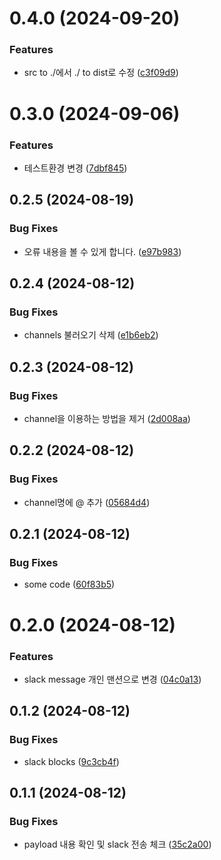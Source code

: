 

# 0.4.0 (2024-09-20)


### Features

* src to ./에서 ./ to dist로 수정 ([c3f09d9](https://github.com/GennYoon/request_pr_review/commit/c3f09d9ec777137f1b134011e23394f104b16ade))

# 0.3.0 (2024-09-06)


### Features

* 테스트환경 변경 ([7dbf845](https://github.com/GennYoon/request_pr_review/commit/7dbf845b0e93ed977be1a4b29a67d1dfec8a362c))

## 0.2.5 (2024-08-19)


### Bug Fixes

* 오류 내용을 볼 수 있게 합니다. ([e97b983](https://github.com/GennYoon/request_pr_review/commit/e97b983feb590b48836d8310a1373ddcbca08045))

## 0.2.4 (2024-08-12)


### Bug Fixes

* channels 불러오기 삭제 ([e1b6eb2](https://github.com/GennYoon/request_pr_review/commit/e1b6eb2edffcbca5b6cbed40225872421bee8c4a))

## 0.2.3 (2024-08-12)


### Bug Fixes

* channel을 이용하는 방법을 제거 ([2d008aa](https://github.com/GennYoon/request_pr_review/commit/2d008aa6625fb8adc56ac94835b04e1640d97b78))

## 0.2.2 (2024-08-12)


### Bug Fixes

* channel명에 @ 추가 ([05684d4](https://github.com/GennYoon/request_pr_review/commit/05684d419c428d383ef2b627e83540309ddbab95))

## 0.2.1 (2024-08-12)


### Bug Fixes

* some code ([60f83b5](https://github.com/GennYoon/request_pr_review/commit/60f83b5f0fcdef0c1269d178e127745060f7be94))

# 0.2.0 (2024-08-12)


### Features

* slack message 개인 맨션으로 변경 ([04c0a13](https://github.com/GennYoon/request_pr_review/commit/04c0a138408490e9141f17813b493e98cd371dcf))

## 0.1.2 (2024-08-12)


### Bug Fixes

* slack blocks ([9c3cb4f](https://github.com/GennYoon/request_pr_review/commit/9c3cb4f48eb7727e7f5c60321ce8178d2f867691))

## 0.1.1 (2024-08-12)


### Bug Fixes

* payload 내용 확인 및 slack 전송 체크 ([35c2a00](https://github.com/GennYoon/request_pr_review/commit/35c2a0003dc9e728e450c61cf4cc50389402a763))
